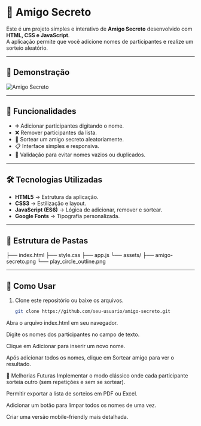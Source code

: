 # 🎁 Amigo Secreto

Este é um projeto simples e interativo de **Amigo Secreto** desenvolvido com **HTML, CSS e JavaScript**.  
A aplicação permite que você adicione nomes de participantes e realize um sorteio aleatório.

---

## 📸 Demonstração

![Amigo Secreto](assets/amigo-secreto.png)

---

## 🚀 Funcionalidades

- ➕ Adicionar participantes digitando o nome.  
- ❌ Remover participantes da lista.  
- 🎲 Sortear um amigo secreto aleatoriamente.  
- 📋 Interface simples e responsiva.  
- 🔔 Validação para evitar nomes vazios ou duplicados.  

---

## 🛠️ Tecnologias Utilizadas

- **HTML5** → Estrutura da aplicação.  
- **CSS3** → Estilização e layout.  
- **JavaScript (ES6)** → Lógica de adicionar, remover e sortear.  
- **Google Fonts** → Tipografia personalizada.  

---

## 📂 Estrutura de Pastas

├── index.html
├── style.css
├── app.js
└── assets/
├── amigo-secreto.png
└── play_circle_outline.png

---

## 📌 Como Usar

1. Clone este repositório ou baixe os arquivos.
   ```bash
   git clone https://github.com/seu-usuario/amigo-secreto.git
Abra o arquivo index.html em seu navegador.

Digite os nomes dos participantes no campo de texto.

Clique em Adicionar para inserir um novo nome.

Após adicionar todos os nomes, clique em Sortear amigo para ver o resultado.

🎯 Melhorias Futuras
Implementar o modo clássico onde cada participante sorteia outro (sem repetições e sem se sortear).

Permitir exportar a lista de sorteios em PDF ou Excel.

Adicionar um botão para limpar todos os nomes de uma vez.

Criar uma versão mobile-friendly mais detalhada.